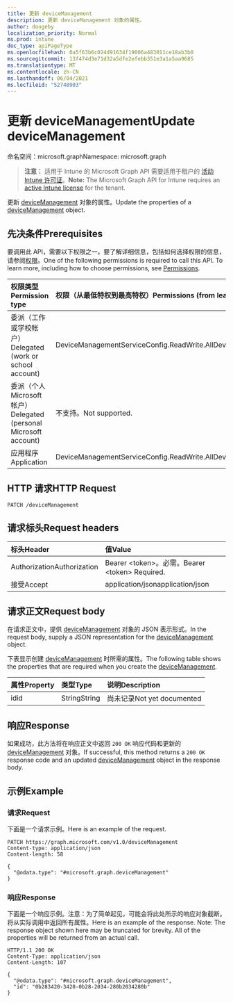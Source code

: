 ```yaml
---
title: 更新 deviceManagement
description: 更新 deviceManagement 对象的属性。
author: dougeby
localization_priority: Normal
ms.prod: intune
doc_type: apiPageType
ms.openlocfilehash: 0a5f63b6c024d91634f19006a483011ce18ab3b0
ms.sourcegitcommit: 13f474d3e71d32a5dfe2efebb351e3a1a5aa9685
ms.translationtype: MT
ms.contentlocale: zh-CN
ms.lasthandoff: 06/04/2021
ms.locfileid: "52748903"
---
```

# <a name="update-devicemanagement"></a><span data-ttu-id="d5828-103">更新 deviceManagement</span><span class="sxs-lookup"><span data-stu-id="d5828-103">Update deviceManagement</span></span>

<span data-ttu-id="d5828-104">命名空间：microsoft.graph</span><span class="sxs-lookup"><span data-stu-id="d5828-104">Namespace: microsoft.graph</span></span>

> <span data-ttu-id="d5828-105">**注意：** 适用于 Intune 的 Microsoft Graph API 需要适用于租户的 [活动 Intune 许可证](https://go.microsoft.com/fwlink/?linkid=839381)。</span><span class="sxs-lookup"><span data-stu-id="d5828-105">**Note:** The Microsoft Graph API for Intune requires an [active Intune license](https://go.microsoft.com/fwlink/?linkid=839381) for the tenant.</span></span>

<span data-ttu-id="d5828-106">更新 [deviceManagement](../resources/intune-tem-devicemanagement.md) 对象的属性。</span><span class="sxs-lookup"><span data-stu-id="d5828-106">Update the properties of a [deviceManagement](../resources/intune-tem-devicemanagement.md) object.</span></span>

## <a name="prerequisites"></a><span data-ttu-id="d5828-107">先决条件</span><span class="sxs-lookup"><span data-stu-id="d5828-107">Prerequisites</span></span>
<span data-ttu-id="d5828-p101">要调用此 API，需要以下权限之一。要了解详细信息，包括如何选择权限的信息，请参阅[权限](/graph/permissions-reference)。</span><span class="sxs-lookup"><span data-stu-id="d5828-p101">One of the following permissions is required to call this API. To learn more, including how to choose permissions, see [Permissions](/graph/permissions-reference).</span></span>

|<span data-ttu-id="d5828-110">权限类型</span><span class="sxs-lookup"><span data-stu-id="d5828-110">Permission type</span></span>|<span data-ttu-id="d5828-111">权限（从最低特权到最高特权）</span><span class="sxs-lookup"><span data-stu-id="d5828-111">Permissions (from least to most privileged)</span></span>|
|:---|:---|
|<span data-ttu-id="d5828-112">委派（工作或学校帐户）</span><span class="sxs-lookup"><span data-stu-id="d5828-112">Delegated (work or school account)</span></span>|<span data-ttu-id="d5828-113">DeviceManagementServiceConfig.ReadWrite.All</span><span class="sxs-lookup"><span data-stu-id="d5828-113">DeviceManagementServiceConfig.ReadWrite.All</span></span>|
|<span data-ttu-id="d5828-114">委派（个人 Microsoft 帐户）</span><span class="sxs-lookup"><span data-stu-id="d5828-114">Delegated (personal Microsoft account)</span></span>|<span data-ttu-id="d5828-115">不支持。</span><span class="sxs-lookup"><span data-stu-id="d5828-115">Not supported.</span></span>|
|<span data-ttu-id="d5828-116">应用程序</span><span class="sxs-lookup"><span data-stu-id="d5828-116">Application</span></span>|<span data-ttu-id="d5828-117">DeviceManagementServiceConfig.ReadWrite.All</span><span class="sxs-lookup"><span data-stu-id="d5828-117">DeviceManagementServiceConfig.ReadWrite.All</span></span>|

## <a name="http-request"></a><span data-ttu-id="d5828-118">HTTP 请求</span><span class="sxs-lookup"><span data-stu-id="d5828-118">HTTP Request</span></span>
<!-- {
  "blockType": "ignored"
}
-->
``` http
PATCH /deviceManagement
```

## <a name="request-headers"></a><span data-ttu-id="d5828-119">请求标头</span><span class="sxs-lookup"><span data-stu-id="d5828-119">Request headers</span></span>
|<span data-ttu-id="d5828-120">标头</span><span class="sxs-lookup"><span data-stu-id="d5828-120">Header</span></span>|<span data-ttu-id="d5828-121">值</span><span class="sxs-lookup"><span data-stu-id="d5828-121">Value</span></span>|
|:---|:---|
|<span data-ttu-id="d5828-122">Authorization</span><span class="sxs-lookup"><span data-stu-id="d5828-122">Authorization</span></span>|<span data-ttu-id="d5828-123">Bearer &lt;token&gt;。必需。</span><span class="sxs-lookup"><span data-stu-id="d5828-123">Bearer &lt;token&gt; Required.</span></span>|
|<span data-ttu-id="d5828-124">接受</span><span class="sxs-lookup"><span data-stu-id="d5828-124">Accept</span></span>|<span data-ttu-id="d5828-125">application/json</span><span class="sxs-lookup"><span data-stu-id="d5828-125">application/json</span></span>|

## <a name="request-body"></a><span data-ttu-id="d5828-126">请求正文</span><span class="sxs-lookup"><span data-stu-id="d5828-126">Request body</span></span>
<span data-ttu-id="d5828-127">在请求正文中，提供 [deviceManagement](../resources/intune-tem-devicemanagement.md) 对象的 JSON 表示形式。</span><span class="sxs-lookup"><span data-stu-id="d5828-127">In the request body, supply a JSON representation for the [deviceManagement](../resources/intune-tem-devicemanagement.md) object.</span></span>

<span data-ttu-id="d5828-128">下表显示创建 [deviceManagement](../resources/intune-tem-devicemanagement.md) 时所需的属性。</span><span class="sxs-lookup"><span data-stu-id="d5828-128">The following table shows the properties that are required when you create the [deviceManagement](../resources/intune-tem-devicemanagement.md).</span></span>

|<span data-ttu-id="d5828-129">属性</span><span class="sxs-lookup"><span data-stu-id="d5828-129">Property</span></span>|<span data-ttu-id="d5828-130">类型</span><span class="sxs-lookup"><span data-stu-id="d5828-130">Type</span></span>|<span data-ttu-id="d5828-131">说明</span><span class="sxs-lookup"><span data-stu-id="d5828-131">Description</span></span>|
|:---|:---|:---|
|<span data-ttu-id="d5828-132">id</span><span class="sxs-lookup"><span data-stu-id="d5828-132">id</span></span>|<span data-ttu-id="d5828-133">String</span><span class="sxs-lookup"><span data-stu-id="d5828-133">String</span></span>|<span data-ttu-id="d5828-134">尚未记录</span><span class="sxs-lookup"><span data-stu-id="d5828-134">Not yet documented</span></span>|



## <a name="response"></a><span data-ttu-id="d5828-135">响应</span><span class="sxs-lookup"><span data-stu-id="d5828-135">Response</span></span>
<span data-ttu-id="d5828-136">如果成功，此方法将在响应正文中返回 `200 OK` 响应代码和更新的 [deviceManagement](../resources/intune-tem-devicemanagement.md) 对象。</span><span class="sxs-lookup"><span data-stu-id="d5828-136">If successful, this method returns a `200 OK` response code and an updated [deviceManagement](../resources/intune-tem-devicemanagement.md) object in the response body.</span></span>

## <a name="example"></a><span data-ttu-id="d5828-137">示例</span><span class="sxs-lookup"><span data-stu-id="d5828-137">Example</span></span>

### <a name="request"></a><span data-ttu-id="d5828-138">请求</span><span class="sxs-lookup"><span data-stu-id="d5828-138">Request</span></span>
<span data-ttu-id="d5828-139">下面是一个请求示例。</span><span class="sxs-lookup"><span data-stu-id="d5828-139">Here is an example of the request.</span></span>
``` http
PATCH https://graph.microsoft.com/v1.0/deviceManagement
Content-type: application/json
Content-length: 58

{
  "@odata.type": "#microsoft.graph.deviceManagement"
}
```

### <a name="response"></a><span data-ttu-id="d5828-140">响应</span><span class="sxs-lookup"><span data-stu-id="d5828-140">Response</span></span>
<span data-ttu-id="d5828-p102">下面是一个响应示例。注意：为了简单起见，可能会将此处所示的响应对象截断。将从实际调用中返回所有属性。</span><span class="sxs-lookup"><span data-stu-id="d5828-p102">Here is an example of the response. Note: The response object shown here may be truncated for brevity. All of the properties will be returned from an actual call.</span></span>
``` http
HTTP/1.1 200 OK
Content-Type: application/json
Content-Length: 107

{
  "@odata.type": "#microsoft.graph.deviceManagement",
  "id": "0b283420-3420-0b28-2034-280b2034280b"
}
```




